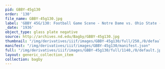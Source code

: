```yaml
---
pid: GBBY-45g130
order: '130'
file_name: GBBY-45g130.jpg
label: 'GBBY 45G/130: Football Game Scene - Notre Dame vs. Ohio State - 1936'
_date: '1936'
object_type: glass plate negative
source: http://archives.nd.edu/Bagby/GBBY-45g130.jpg
thumbnail: "/img/derivatives/iiif/images/GBBY-45g130/full/250,/0/default.jpg"
manifest: "/img/derivatives/iiif/images/GBBY-45g130/manifest.json"
full: "/img/derivatives/iiif/images/GBBY-45g130/full/1140,/0/default.jpg"
layout: generic_collection_item
collection: bagby
---
```

